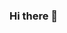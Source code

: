 ### Hi there 👋

<!--

- 🔭 I’m currently working on this trashy website
- 🌱 I’m currently learning HTML, CSS and JS.

-->
